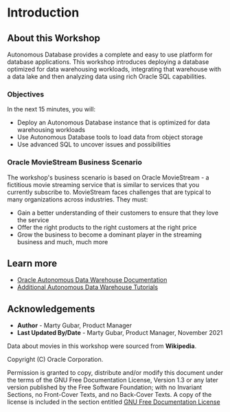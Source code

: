 # Introduction

## About this Workshop

Autonomous Database provides a complete and easy to use platform for database applications. This workshop introduces deploying a database optimized for data warehousing workloads, integrating that warehouse with a data lake and then analyzing data using rich Oracle SQL capabilities.

### Objectives
In the next 15 minutes, you will:
* Deploy an Autonomous Database instance that is optimized for data warehousing workloads
* Use Autonomous Database tools to load data from object storage
* Use advanced SQL to uncover issues and possibilities


### Oracle MovieStream Business Scenario
The workshop's business scenario is based on Oracle MovieStream - a fictitious movie streaming service that is similar to services that you currently subscribe to. MovieStream faces challenges that are typical to many organizations across industries. They must:

* Gain a better understanding of their customers to ensure that they love the service
* Offer the right products to the right customers at the right price
* Grow the business to become a dominant player in the streaming business and much, much more



## Learn more

* [Oracle Autonomous Data Warehouse Documentation](https://docs.oracle.com/en/cloud/paas/autonomous-data-warehouse-cloud/index.html)
* [Additional Autonomous Data Warehouse Tutorials](https://docs.oracle.com/en/cloud/paas/autonomous-data-warehouse-cloud/tutorials.html)


## Acknowledgements
* **Author** - Marty Gubar, Product Manager
* **Last Updated By/Date** - Marty Gubar, Product Manager, November 2021

Data about movies in this workshop were sourced from **Wikipedia**.

Copyright (C)  Oracle Corporation.

Permission is granted to copy, distribute and/or modify this document
under the terms of the GNU Free Documentation License, Version 1.3
or any later version published by the Free Software Foundation;
with no Invariant Sections, no Front-Cover Texts, and no Back-Cover Texts.
A copy of the license is included in the section entitled [GNU Free Documentation License](files/gnu-free-documentation-license.txt)
